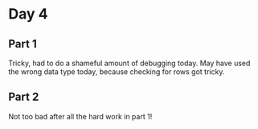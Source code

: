 # Day 4

## Part 1

Tricky, had to do a shameful amount of debugging today. May have used the wrong data type today, because checking for rows got tricky.

## Part 2

Not too bad after all the hard work in part 1!